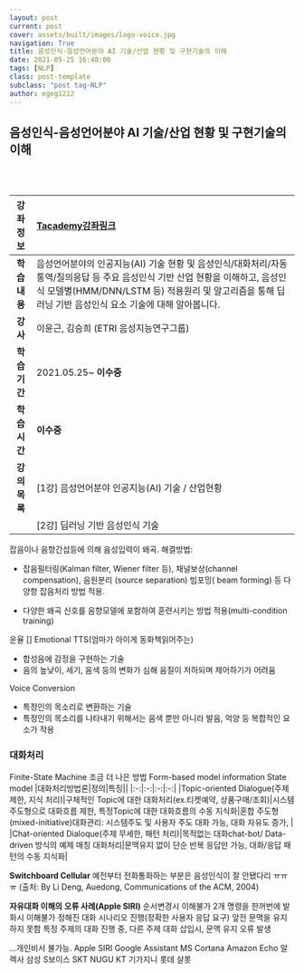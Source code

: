 ```yaml
---
layout: post
current: post
cover: assets/built/images/logo-voice.jpg
navigation: True
title: 음성인식-음성언어분야 AI 기술/산업 현황 및 구현기술의 이해
date: 2021-05-25 16:40:00
tags: [NLP]
class: post-template
subclass: "post tag-NLP"
author: egeg1212
---
```


## 음성인식-음성언어분야 AI 기술/산업 현황 및 구현기술의 이해

<br><br>

| **강좌정보** | [Tacademy강좌링크](https://tacademy.skplanet.com/live/player/onlineLectureDetail.action?seq=110)                                                                                                                                        |
| :----------: | :-------------------------------------------------------------------------------------------------------------------------------------------------------------------------------------------------------------------------------------- |
| **학습내용** | 음성언어분야의 인공지능(AI) 기술 현황 및 음성인식/대화처리/자동통역/질의응답 등 주요 음성인식 기반 산업 현황을 이해하고, 음성인식 모델별(HMM/DNN/LSTM 등) 적용원리 및 알고리즘을 통해 딥러닝 기반 음성인식 요소 기술에 대해 알아봅니다. |
|   **강사**   | 이윤근, 김승희 (ETRI 음성지능연구그룹)                                                                                                                                                                                                  |
| **학습기간** | 2021.05.25~ **이수중**                                                                                                                                                                                                                  |
| **학습시간** | **이수중**                                                                                                                                                                                                                              |
| **강의목록** | [1강] 음성언어분야 인공지능(AI) 기술 / 산업현황                                                                                                                                                                                         |
|              | [2강] 딥러닝 기반 음성인식 기술                                                                                                                                                                                                         |

잡음이나 음향간섭등에 의해 음성입력이 왜곡.
해결방법:

- 잡음필터링(Kalman filter, Wiener filter 등),
  채널보상(channel compensation),
  음원분리 (source separation)
  빔포밍( beam forming) 등 다양항 잡음처리 방법 적용.

- 다양한 왜곡 신호를 음향모델에 포함하여 훈련시키는 방법 적용(multi-condition training)

운율 []
Emotional TTS(엄마가 아이게 동화책읽어주는)

- 합성음에 감정을 구현하는 기술
- 음의 높낮이, 세기, 음색 등의 변화가 심해 음질이 저하되며 제어하기가 어려움

Voice Conversion

- 특정인의 목소리로 변환하는 기술
- 특정인의 목소리를 나타내기 위해서는 음색 뿐만 아니라 발음, 억양 등 복합적인 요소가 작용

### 대화처리

Finite-State Machine
조금 더 나은 방법 Form-based model
information State model
|대화처리방법론|정의|특징||
|:-:|:-:|:-:|:-:|
|Topic-oriented Dialogue(주제 제한, 지식 처리)|구체적인 Topic에 대한 대화처리(ex.티켓예약, 상품구매/조회)|시스템주도형으로 대화흐름 제한, 특정Topic에 대한 대화흐름의 수동 지식화|혼합 주도형(mixed-initiative)대화관리: 시스템주도 및 사용자 주도 대화 가능, 대화 자유도 증가, |
|Chat-oriented Dialoque(주제 무세한, 패턴 처리)|목적없는 대화chat-bot/ Data-driven 방식의 예제 매칭 대화처리|문맥유지 없이 단순 반복 응답만 가능, 대화/응답 패턴의 수동 지식화|

**Switchboard Cellular**
예전부터 전화통화하는 부분은 음성인식이 잘 안됐다리 ㅠㅠㅠ
(출처: By Li Deng, Auedong, Communications of the ACM, 2004)

**자유대화 이해의 오류 사례(Apple SIRI)**
순서변경시 이해불가
2개 명령을 한꺼번에 발화시 이해불가
정해진 대화 시나리오 진행(정확한 사용자 응답 요구)
앞전 문맥을 유지하지 못함
특정 주제의 대화 진행 중, 다른 주제 대화 삽입시, 문맥 유지 오류 발생

...개인비서 불가능.
Apple SIRI
Google Assistant
MS Cortana
Amazon Echo 알렉사
삼성 S보이스
SKT NUGU
KT 기가지니
롯데 샬롯

